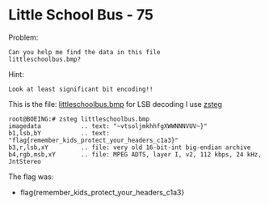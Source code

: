 # Little School Bus - 75
Problem:
```
Can you help me find the data in this file
littleschoolbus.bmp?
```
Hint:
```
Look at least significant bit encoding!!
```
This is the file: [littleschoolbus.bmp](kapifiles/littleschoolbus.bmp)
for LSB decoding I use [zsteg](https://github.com/zed-0xff/zsteg)
```
root@BOEING:# zsteg littleschoolbus.bmp 
imagedata           .. text: "~vtsoljmkhhfgXWWNNNVUV~}"
b1,lsb,bY           .. text: "flag{remember_kids_protect_your_headers_c1a3}"
b3,r,lsb,xY         .. file: very old 16-bit-int big-endian archive
b4,rgb,msb,xY       .. file: MPEG ADTS, layer I, v2, 112 kbps, 24 kHz, JntStereo
```

The flag was:
* flag{remember_kids_protect_your_headers_c1a3}
